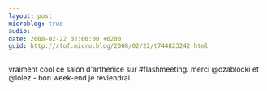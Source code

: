 ```yaml
---
layout: post
microblog: true
audio: 
date: 2008-02-22 02:00:00 +0200
guid: http://xtof.micro.blog/2008/02/22/t744823242.html
---
```

vraiment cool ce salon d'arthenice sur #flashmeeting. merci @ozablocki et @loiez - bon week-end je reviendrai
